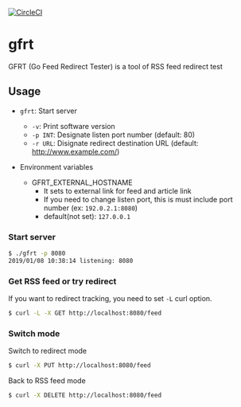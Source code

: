 [![CircleCI](https://circleci.com/gh/ryo-yamaoka/gfrt.svg?style=svg)](https://circleci.com/gh/ryo-yamaoka/gfrt)

# gfrt

GFRT (Go Feed Redirect Tester) is a tool of RSS feed redirect test

## Usage

* `gfrt`: Start server
  * `-v`: Print software version
  * `-p INT`: Designate listen port number (default: 80)
  * `-r URL`: Disignate redirect destination URL (default: http://www.example.com/)

* Environment variables
  * GFRT_EXTERNAL_HOSTNAME
    * It sets to external link for feed and article link
    * If you need to change listen port, this is must include port number (ex: `192.0.2.1:8080`)
    * default(not set): `127.0.0.1`

### Start server

```bash
$ ./gfrt -p 8080
2019/01/08 10:38:14 listening: 8080
```

### Get RSS feed or try redirect

If you want to redirect tracking, you need to set `-L` curl option.

```bash
$ curl -L -X GET http://localhost:8080/feed
```

### Switch mode

Switch to redirect mode

```bash
$ curl -X PUT http://localhost:8080/feed
```

Back to RSS feed mode

```bash
$ curl -X DELETE http://localhost:8080/feed
```
